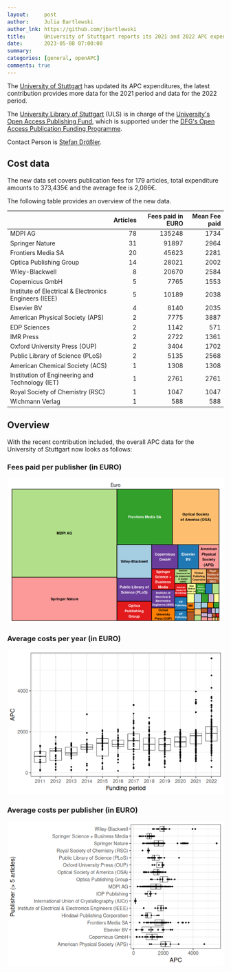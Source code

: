 ```yaml
---
layout:     post
author:     Julia Bartlewski
author_lnk: https://github.com/jbartlewski
title:      University of Stuttgart reports its 2021 and 2022 APC expenditures
date:       2023-05-08 07:00:00
summary:    
categories: [general, openAPC]
comments: true
---
```





The [University of Stuttgart](https://www.uni-stuttgart.de/en/) has updated its APC expenditures, the latest contribution provides more data for the 2021 period and data for the 2022 period.

The [University Library of Stuttgart](http://www.ub.uni-stuttgart.de/index.en.html) (ULS) is in charge of the [University's Open Access Publishing Fund](https://oa.uni-stuttgart.de/publizieren/fonds/), which is supported under the [DFG's Open Access Publication Funding Programme](https://www.dfg.de/en/research_funding/programmes/infrastructure/lis/open_access/infrastructure_funding/).


Contact Person is [Stefan Drößler](mailto:stefan.droessler@ub.uni-stuttgart.de).


## Cost data



The new data set covers publication fees for 179 articles, total expenditure amounts to 373,435€ and the average fee is 2,086€.

The following table provides an overview of the new data.


|                                                       | Articles| Fees paid in EURO| Mean Fee paid|
|:------------------------------------------------------|--------:|-----------------:|-------------:|
|MDPI AG                                                |       78|            135248|          1734|
|Springer Nature                                        |       31|             91897|          2964|
|Frontiers Media SA                                     |       20|             45623|          2281|
|Optica Publishing Group                                |       14|             28021|          2002|
|Wiley-Blackwell                                        |        8|             20670|          2584|
|Copernicus GmbH                                        |        5|              7765|          1553|
|Institute of Electrical & Electronics Engineers (IEEE) |        5|             10189|          2038|
|Elsevier BV                                            |        4|              8140|          2035|
|American Physical Society (APS)                        |        2|              7775|          3887|
|EDP Sciences                                           |        2|              1142|           571|
|IMR Press                                              |        2|              2722|          1361|
|Oxford University Press (OUP)                          |        2|              3404|          1702|
|Public Library of Science (PLoS)                       |        2|              5135|          2568|
|American Chemical Society (ACS)                        |        1|              1308|          1308|
|Institution of Engineering and Technology (IET)        |        1|              2761|          2761|
|Royal Society of Chemistry (RSC)                       |        1|              1047|          1047|
|Wichmann Verlag                                        |        1|               588|           588|

## Overview

With the recent contribution included, the overall APC data for the University of Stuttgart now looks as follows:

### Fees paid per publisher (in EURO)

![plot of chunk tree_stuttgart_2023_05_08_full](/figure/tree_stuttgart_2023_05_08_full-1.png)

###  Average costs per year (in EURO)

![plot of chunk box_stuttgart_2023_05_08_year_full](/figure/box_stuttgart_2023_05_08_year_full-1.png)

###  Average costs per publisher (in EURO)

![plot of chunk box_stuttgart_2023_05_08_publisher_full](/figure/box_stuttgart_2023_05_08_publisher_full-1.png)

